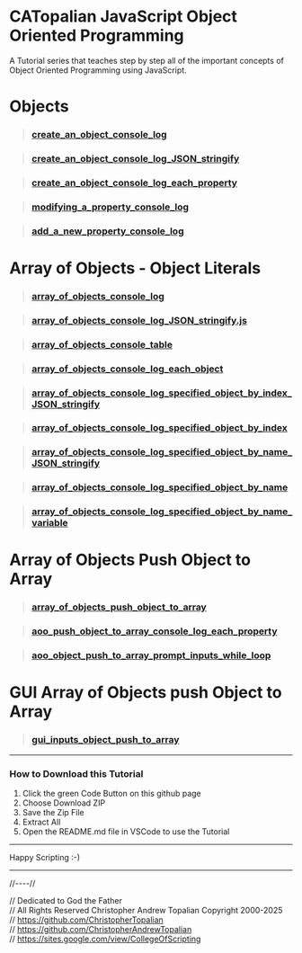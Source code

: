 # CATopalian JavaScript Object Oriented Programming
A Tutorial series that teaches step by step all of the important concepts of Object Oriented Programming using JavaScript.

# Objects

> ### [create_an_object_console_log](src/js/001_objects/001_create_an_object_console_log.js)  

> ### [create_an_object_console_log_JSON_stringify](src/js/001_objects/002_create_an_object_console_log_JSON_stringify.js)  

> ### [create_an_object_console_log_each_property](src/js/001_objects/003_create_an_object_console_log_each_property.js)  

> ### [modifying_a_property_console_log](src/js/001_objects/004_modifying_a_property_console_log.js)  

> ### [add_a_new_property_console_log](src/js/001_objects/005_add_a_new_property_console_log.js)  

> ## 

# Array of Objects - Object Literals  

> ### [array_of_objects_console_log](src/js/002_array_of_objects_object_literals/001_aoo_console_log.js)  

> ### [array_of_objects_console_log_JSON_stringify.js](src/js/002_array_of_objects_object_literals/002_aoo_console_log_JSON_stringify.js)  

> ### [array_of_objects_console_table](src/js/002_array_of_objects_object_literals/003_aoo_console_table.js)  

> ### [array_of_objects_console_log_each_object](src/js/002_array_of_objects_object_literals/004_aoo_console_log_each_object.js)  

> ### [array_of_objects_console_log_specified_object_by_index_JSON_stringify](src/js/002_array_of_objects_object_literals/005_aoo_console_log_specified_object_by_index_JSON_stringify.js)  

> ### [array_of_objects_console_log_specified_object_by_index](src/js/002_array_of_objects_object_literals/006_aoo_console_log_specified_object_by_index.js)  

> ### [array_of_objects_console_log_specified_object_by_name_JSON_stringify](src/js/002_array_of_objects_object_literals/007_aoo_console_log_specified_object_by_name_JSON_stringify.js)  

> ### [array_of_objects_console_log_specified_object_by_name](src/js/002_array_of_objects_object_literals/008_aoo_console_log_specified_object_by_name.js)  

> ### [array_of_objects_console_log_specified_object_by_name_variable](src/js/002_array_of_objects_object_literals/009_aoo_console_log_specified_object_by_name_variable.js)  

> ## 

#  Array of Objects Push Object to Array

> ### [array_of_objects_push_object_to_array](src/js/003_array_of_objects_push_object_to_array/001_aoo_push_object_to_array_console_log.js)  

> ### [aoo_push_object_to_array_console_log_each_property](src/js/003_array_of_objects_push_object_to_array/002_aoo_push_object_to_array_console_log_each_property.js)  

> ### [aoo_object_push_to_array_prompt_inputs_while_loop](src/js/003_array_of_objects_push_object_to_array/003_aoo_object_push_to_array_prompt_inputs_while_loop.js)  

> ## 

# GUI Array of Objects push Object to Array

> ### [gui_inputs_object_push_to_array](src/js/004_gui_array_of_objects_push_object_to_array/001_gui_inputs_object_push_to_array.html)  

---

### How to Download this Tutorial
1. Click the green Code Button on this github page
2. Choose Download ZIP
3. Save the Zip File
4. Extract All
5. Open the README.md file in VSCode to use the Tutorial

---

Happy Scripting :-)

---

//----//

// Dedicated to God the Father  
// All Rights Reserved Christopher Andrew Topalian Copyright 2000-2025  
// https://github.com/ChristopherTopalian  
// https://github.com/ChristopherAndrewTopalian  
// https://sites.google.com/view/CollegeOfScripting

